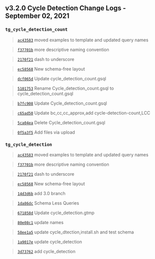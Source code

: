 
## v3.2.0 Cycle Detection Change Logs - September 02, 2021

### `tg_cycle_detection_count`

> [`ac43583`](https://github.com/tigergraph/gsql-graph-algorithms/commit/ac435831c1e0f8a254f52dfa1390d2e3b48f161f) moved examples to template and updated query names

> [`f37701b`](https://github.com/tigergraph/gsql-graph-algorithms/commit/f37701be48f14093bc2e82c078c152124de35fd6) more descriptive naming convention

> [`2170f21`](https://github.com/tigergraph/gsql-graph-algorithms/commit/2170f218a86c28359ebfdeb90e35749ba0794d1f) dash to underscore

> [`ec58568`](https://github.com/tigergraph/gsql-graph-algorithms/commit/ec58568cdd7e608bd7af13d6bce2eaf781c9798f) New schema-free layout

> [`dcf065d`](https://github.com/tigergraph/gsql-graph-algorithms/commit/dcf065dba9caa1e885f01cdefdcb60fe1c6d12cd) Update cycle_detection_count.gsql

> [`5101753`](https://github.com/tigergraph/gsql-graph-algorithms/commit/510175331ffd32ebdca00f2d0f7796a4afd4075e) Rename Cycle_detection_count.gsql to cycle_detection_count.gsql

> [`b7fc908`](https://github.com/tigergraph/gsql-graph-algorithms/commit/b7fc9088cc03990ae01a980f657173554c93df1f) Update Cycle_detection_count.gsql

> [`c65ad50`](https://github.com/tigergraph/gsql-graph-algorithms/commit/c65ad502dcfc03f1190dccc257746bc791264e48) Update bc,cc,cc_approx,add cycle-detection-count,LCC

> [`5ca04ea`](https://github.com/tigergraph/gsql-graph-algorithms/commit/5ca04eae8cc2eba2793cb5817bae7bb45c6ad4b2) Delete Cycle_detection_count.gsql

> [`0f5a3f5`](https://github.com/tigergraph/gsql-graph-algorithms/commit/0f5a3f540328e5f916a056df37cf8bdadd7b522e) Add files via upload

### `tg_cycle_detection`

> [`ac43583`](https://github.com/tigergraph/gsql-graph-algorithms/commit/ac435831c1e0f8a254f52dfa1390d2e3b48f161f) moved examples to template and updated query names

> [`f37701b`](https://github.com/tigergraph/gsql-graph-algorithms/commit/f37701be48f14093bc2e82c078c152124de35fd6) more descriptive naming convention

> [`2170f21`](https://github.com/tigergraph/gsql-graph-algorithms/commit/2170f218a86c28359ebfdeb90e35749ba0794d1f) dash to underscore

> [`ec58568`](https://github.com/tigergraph/gsql-graph-algorithms/commit/ec58568cdd7e608bd7af13d6bce2eaf781c9798f) New schema-free layout

> [`14d3d6b`](https://github.com/tigergraph/gsql-graph-algorithms/commit/14d3d6b2684705a8917bf491084d3786809f0141) add 3.0 branch

> [`1da86dc`](https://github.com/tigergraph/gsql-graph-algorithms/commit/1da86dc6c1c1751f58241c2ae8e056169867ac31) Schema Less Queries

> [`671858d`](https://github.com/tigergraph/gsql-graph-algorithms/commit/671858df8e2f9482d8ac8d28ee04d0c3601d6b0a) Update cycle_detection.gtmp

> [`80e08c1`](https://github.com/tigergraph/gsql-graph-algorithms/commit/80e08c1c976fff00c76f014c79a75233730d1d38) update names

> [`58ee1a5`](https://github.com/tigergraph/gsql-graph-algorithms/commit/58ee1a510c8b5ad877dd67fa896bfa4047b7cc8f) update cycle_dtection,install.sh and test schema

> [`1a9017e`](https://github.com/tigergraph/gsql-graph-algorithms/commit/1a9017e5157d54a397408e29391f66e4bc593953) update cycle_detection

> [`3d73762`](https://github.com/tigergraph/gsql-graph-algorithms/commit/3d737623a1d484b3fb09ab6bb21a2fb1800f8594) add cycle_detection
